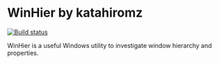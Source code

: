 # WinHier by katahiromz

[![Build status](https://ci.appveyor.com/api/projects/status/xg5jwi1noq7xx90i?svg=true)](https://ci.appveyor.com/project/katahiromz/winhier)

WinHier is a useful Windows utility to investigate window hierarchy and properties.
